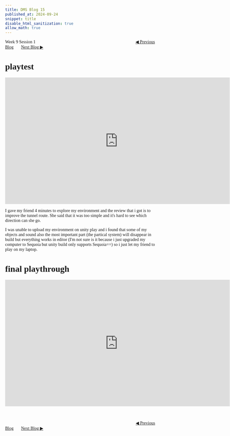 ```yaml
---
title: DMS Blog 15
published_at: 2024-09-24
snippet: title
disable_html_sanitization: true
allow_math: true
---
```

<font face="Times New Roman">
Week 9 Session 1
<a href="https://d20502-d-dms1-blog-38.deno.dev/fourteen-blog-post" class="button" style="margin-left:23em">◀︎ Previous Blog</a>&nbsp;&nbsp;&nbsp;&nbsp;&nbsp;&nbsp;
<a href="https://d20502-d-dms1-blog-38.deno.dev/sixteen-blog-post" class="button">Next Blog ▶︎</a>

# playtest


<iframe width="731" height="411" src="https://www.youtube.com/embed/Fg3ZHmoYvX8" title="DMS1: video experiment" frameborder="0" allow="accelerometer; autoplay; clipboard-write; encrypted-media; gyroscope; picture-in-picture; web-share" referrerpolicy="strict-origin-when-cross-origin" allowfullscreen></iframe>


I gave my friend 4 minutes to explore my environment and the review that i got is to improve the tunnel route. She said that it was too simple and it's hard to see which direction can she go.

I was unable to upload my environment on unity play and i found that some of my objects and sound also the most important part (the partical system) will disappear in build but everything works in editor (I'm not sure is it because i just upgraded my computer to Sequoia but unity build only supports Sequoia==) so i just let my friend to play on my laptop.


# final playthrough

<iframe width="731" height="411" src="https://www.youtube.com/embed/nc0nvb5tAPk" title="DMS1: video experiment" frameborder="0" allow="accelerometer; autoplay; clipboard-write; encrypted-media; gyroscope; picture-in-picture; web-share" referrerpolicy="strict-origin-when-cross-origin" allowfullscreen></iframe>

<br></br>
<a href="https://d20502-d-dms1-blog-38.deno.dev/fourteen-blog-post" class="button" style="margin-left:30.35em">◀︎ Previous Blog</a>&nbsp;&nbsp;&nbsp;&nbsp;&nbsp;&nbsp;
<a href="https://d20502-d-dms1-blog-38.deno.dev/sixteen-blog-post" class="button">Next Blog ▶︎</a>
</font>